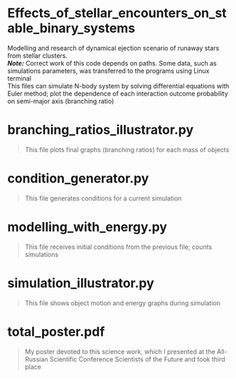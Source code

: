 # Effects_of_stellar_encounters_on_stable_binary_systems
Modelling and research of dynamical ejection scenario of runaway stars from stellar clusters. \
***Note:*** Correct work of this code depends on paths. Some data, such as simulations parameters, was transferred to the programs using Linux terminal \
This files can simulate N-body system by solving differential equations with Euler method; plot the dependence of each interaction outcome probability on semi-major axis (branching ratio)

# branching_ratios_illustrator.py
> This file plots final graphs (branching ratios) for each mass of objects

# condition_generator.py
> This file generates conditions for a current simulation

# modelling_with_energy.py
> This file receives initial conditions from the previous file; counts simulations

# simulation_illustrator.py
> This file shows object motion and energy graphs during simulation

# total_poster.pdf
> My poster devoted to this science work, which I presented at the All-Russian Scientific Conference Scientists of the Future and took third place
